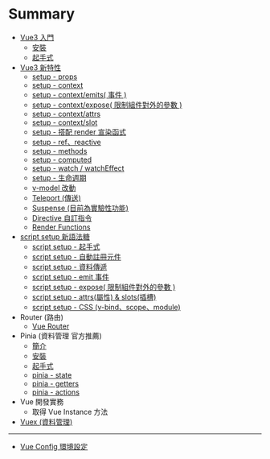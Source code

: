 # Summary

* [Vue3 入門](README.md)
    * [安裝](src/01.md)
    * [起手式](src/02.md)
* [Vue3 新特性](src/04.md)
    * [setup - props](src/05.md#vue-props)
    * [setup - context](src/05.md#vue-context)
    * [setup - context/emits( 事件 ) ](src/05.md#vue-emits)
    * [setup - context/expose( 限制組件對外的參數 ) ](src/05.md#vue-expose)
    * [setup - context/attrs](src/05.md#vue-attrs)
    * [setup - context/slot](src/05.md#vue-slots)
    * [setup - 搭配 render 宣染函式](src/05.md#vue-render)
    * [setup - ref、reactive](src/05.md#vue-ref_reactive)
    * [setup - methods](src/05.md#vue-methods)
    * [setup - computed](src/05.md#vue-computed)
    * [setup - watch / watchEffect](src/05.md#vue-watch_watchEffect)
    * [setup - 生命週期](src/03.md)
    * [v-model 改動](src/06.md)
    * [Teleport (傳送)](src/07.md)
    * [Suspense (目前為實驗性功能)](src/08.md)
    * [Directive 自訂指令](src/09.md)
    * [Render Functions](src/14.md)
* [script setup 新語法糖](src/10.md)
    * [script setup - 起手式](src/10.md#vue-setup_first)
    * [script setup - 自動註冊元件](src/10.md#vue-setup_component)
    * [script setup - 資料傳遞](src/10.md#vue-setup_props)
    * [script setup - emit 事件](src/10.md#vue-setup_event)
    * [script setup - expose( 限制組件對外的參數 ) ](src/10.md#vue-setup_expose)
    * [script setup - attrs(屬性) & slots(插槽)](src/10.md#vue-setup_attrs-slots)
    * [script setup - CSS (v-bind、scope、module)](src/11.md#)
* Router (路由)
    * [Vue Router](13.md)
* Pinia (資料管理 官方推薦)
    * [簡介](src/12.md#pinia-intro)
    * [安裝](src/12.md#pinia-install)
    * [起手式](src/12.md#pinia-init)
    * [pinia - state](src/12.md#pinia-state)
    * [pinia - getters](src/12.md#pinia-getters)
    * [pinia - actions](src/12.md#pinia-actions)
* Vue 開發實務
    * 取得 Vue Instance 方法
* [Vuex (資料管理)](src/13.md)

-----
* [Vue Config 環境設定](src/other01.md)


